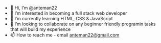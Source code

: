 - 👋 Hi, I’m @anteman22
- 👀 I’m interested in becoming a full stack web developer 
- 🌱 I’m currently learning HTML, CSS & JavaScript 
- 💞️ I’m looking to collaborate on any beginner friendly programin tasks that will build my experience 
- 📫 How to reach me - email anteman22@gmail.com 

<!---
anteman22/anteman22 is a ✨ special ✨ repository because its `README.md` (this file) appears on your GitHub profile.
You can click the Preview link to take a look at your changes.
--->
